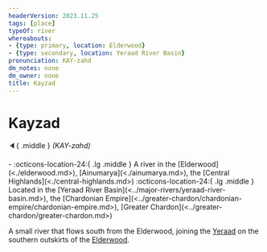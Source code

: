 ```yaml
---
headerVersion: 2023.11.25
tags: [place]
typeOf: river
whereabouts:
- {type: primary, location: Elderwood}
- {type: secondary, location: Yeraad River Basin}
pronunciation: KAY-zahd
dm_notes: none
dm_owner: none
title: Kayzad
---
```

# Kayzad
:speaker:{ .middle } *(KAY-zahd)*  
<div class="grid cards ext-narrow-margin ext-one-column" markdown>
-    :octicons-location-24:{ .lg .middle } A river in the [Elderwood](<./elderwood.md>), [Ainumarya](<./ainumarya.md>), the [Central Highlands](<./central-highlands.md>)  
    :octicons-location-24:{ .lg .middle } Located in the [Yeraad River Basin](<../major-rivers/yeraad-river-basin.md>), the [Chardonian Empire](<../greater-chardon/chardonian-empire/chardonian-empire.md>), [Greater Chardon](<../greater-chardon/greater-chardon.md>)  
</div>


A small river that flows south from the Elderwood, joining the [Yeraad](<../greater-chardon/yeraad.md>) on the southern outskirts of the [Elderwood](<./elderwood.md>). 